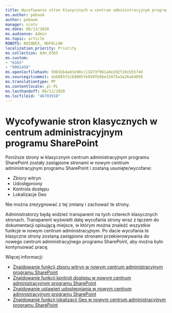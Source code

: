 ```yaml
---
title: Wycofywanie stron klasycznych w centrum administracyjnym programu SharePoint
ms.author: pebaum
author: pebaum
manager: scotv
ms.date: 08/13/2020
ms.audience: Admin
ms.topic: article
ROBOTS: NOINDEX, NOFOLLOW
localization_priority: Priority
ms.collection: Adm_O365
ms.custom:
- "6165"
- "9001459"
ms.openlocfilehash: 5981bb4a83e90cc11b73f961a6e2d2f28cb5574d
ms.sourcegitcommit: dab885f2cb99057e959fb9be334f5a3a26a64058
ms.translationtype: MT
ms.contentlocale: pl-PL
ms.lasthandoff: 08/13/2020
ms.locfileid: "46793918"
---
```

# <a name="retire-classic-pages-in-sharepoint-admin-center"></a>Wycofywanie stron klasycznych w centrum administracyjnym programu SharePoint

Poniższe strony w klasycznym centrum administracyjnym programu SharePoint zostały zastąpione stronami w nowym centrum administracyjnym programu SharePoint i zostaną usunięte/wycofane: 

- Zbiory witryn 
- Udostępniony
- Kontrola dostępu
- Lokalizacje Geo

Nie można zrezygnować z tej zmiany i zachować te strony.

Administratorzy będą widzieć transparent na tych czterech klasycznych stronach. Transparent wyświetli datę wycofania strony wraz z łączem do dokumentacji opisującą miejsce, w którym można znaleźć wszystkie funkcje w nowym centrum administracyjnym. Po dacie wycofania te klasyczne strony zostaną zastąpione stronami przekierowywania do nowego centrum administracyjnego programu SharePoint, aby można było kontynuować pracę.
  
Więcej informacji:

- [Znajdowanie funkcji zbioru witryn w nowym centrum administracyjnym programu SharePoint](https://docs.microsoft.com/sharepoint/site-collections-page)
- [Znajdowanie funkcji kontroli dostępu w nowym centrum administracyjnym programu SharePoint](https://docs.microsoft.com/sharepoint/control-access)
- [Znajdowanie ustawień udostępniania w nowym centrum administracyjnym programu SharePoint](https://docs.microsoft.com/sharepoint/sharing-settings)
- [Znajdowanie funkcji lokalizacji Geo w nowym centrum administracyjnym programu SharePoint](https://docs.microsoft.com/sharepoint/manage-geo-locations)